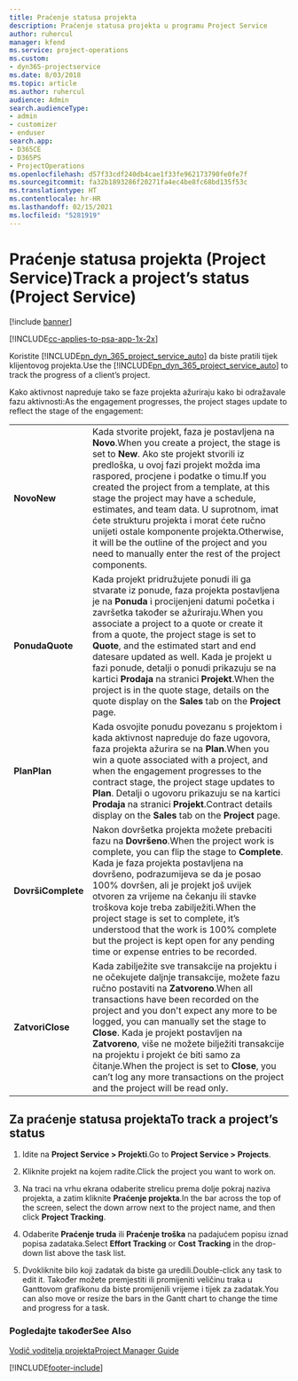 ```yaml
---
title: Praćenje statusa projekta
description: Praćenje statusa projekta u programu Project Service
author: ruhercul
manager: kfend
ms.service: project-operations
ms.custom:
- dyn365-projectservice
ms.date: 8/03/2018
ms.topic: article
ms.author: ruhercul
audience: Admin
search.audienceType:
- admin
- customizer
- enduser
search.app:
- D365CE
- D365PS
- ProjectOperations
ms.openlocfilehash: d57f33cdf240db4cae1f33fe962173790fe0fe7f
ms.sourcegitcommit: fa32b1893286f20271fa4ec4be8fc68bd135f53c
ms.translationtype: HT
ms.contentlocale: hr-HR
ms.lasthandoff: 02/15/2021
ms.locfileid: "5281919"
---
```

# <a name="track-a-projects-status-project-service"></a><span data-ttu-id="99fbe-103">Praćenje statusa projekta (Project Service)</span><span class="sxs-lookup"><span data-stu-id="99fbe-103">Track a project’s status (Project Service)</span></span>

[!include [banner](../includes/psa-now-project-operations.md)]

[!INCLUDE[cc-applies-to-psa-app-1x-2x](../includes/cc-applies-to-psa-app-1x-2x.md)]

<span data-ttu-id="99fbe-104">Koristite [!INCLUDE[pn_dyn_365_project_service_auto](../includes/pn-dyn-365-project-service-auto.md)] da biste pratili tijek klijentovog projekta.</span><span class="sxs-lookup"><span data-stu-id="99fbe-104">Use the [!INCLUDE[pn_dyn_365_project_service_auto](../includes/pn-dyn-365-project-service-auto.md)] to track the progress of a client’s project.</span></span>  

<span data-ttu-id="99fbe-105">Kako aktivnost napreduje tako se faze projekta ažuriraju kako bi odražavale fazu aktivnosti:</span><span class="sxs-lookup"><span data-stu-id="99fbe-105">As the engagement progresses, the project stages update to reflect the stage of the engagement:</span></span>  


|              |                                                                                                                                                                                                                                                                                                  |
|--------------|--------------------------------------------------------------------------------------------------------------------------------------------------------------------------------------------------------------------------------------------------------------------------------------------------|
|   <span data-ttu-id="99fbe-106">**Novo**</span><span class="sxs-lookup"><span data-stu-id="99fbe-106">**New**</span></span>    | <span data-ttu-id="99fbe-107">Kada stvorite projekt, faza je postavljena na **Novo**.</span><span class="sxs-lookup"><span data-stu-id="99fbe-107">When you create a project, the stage is set to **New**.</span></span> <span data-ttu-id="99fbe-108">Ako ste projekt stvorili iz predloška, u ovoj fazi projekt možda ima raspored, procjene i podatke o timu.</span><span class="sxs-lookup"><span data-stu-id="99fbe-108">If you created the project from a template, at this stage the project may have a schedule, estimates, and team data.</span></span> <span data-ttu-id="99fbe-109">U suprotnom, imat ćete strukturu projekta i morat ćete ručno unijeti ostale komponente projekta.</span><span class="sxs-lookup"><span data-stu-id="99fbe-109">Otherwise, it will be the outline of the project and you need to manually enter the rest of the project components.</span></span> |
|  <span data-ttu-id="99fbe-110">**Ponuda**</span><span class="sxs-lookup"><span data-stu-id="99fbe-110">**Quote**</span></span>   |      <span data-ttu-id="99fbe-111">Kada projekt pridružujete ponudi ili ga stvarate iz ponude, faza projekta postavljena je na **Ponuda** i procijenjeni datumi početka i završetka također se ažuriraju.</span><span class="sxs-lookup"><span data-stu-id="99fbe-111">When you associate a project to a quote or create it from a quote, the project stage is set to **Quote**, and the estimated start and end datesare updated as well.</span></span> <span data-ttu-id="99fbe-112">Kada je projekt u fazi ponude, detalji o ponudi prikazuju se na kartici **Prodaja** na stranici **Projekt**.</span><span class="sxs-lookup"><span data-stu-id="99fbe-112">When the project is in the quote stage, details on the quote display on the **Sales** tab on the **Project** page.</span></span>      |
|   <span data-ttu-id="99fbe-113">**Plan**</span><span class="sxs-lookup"><span data-stu-id="99fbe-113">**Plan**</span></span>   |                                     <span data-ttu-id="99fbe-114">Kada osvojite ponudu povezanu s projektom i kada aktivnost napreduje do faze ugovora, faza projekta ažurira se na **Plan**.</span><span class="sxs-lookup"><span data-stu-id="99fbe-114">When you win a quote associated with a project, and when the engagement progresses to the contract stage, the project stage updates to **Plan**.</span></span> <span data-ttu-id="99fbe-115">Detalji o ugovoru prikazuju se na kartici **Prodaja** na stranici **Projekt**.</span><span class="sxs-lookup"><span data-stu-id="99fbe-115">Contract details display on the **Sales** tab on the **Project** page.</span></span>                                      |
| <span data-ttu-id="99fbe-116">**Dovrši**</span><span class="sxs-lookup"><span data-stu-id="99fbe-116">**Complete**</span></span> |                    <span data-ttu-id="99fbe-117">Nakon dovršetka projekta možete prebaciti fazu na **Dovršeno**.</span><span class="sxs-lookup"><span data-stu-id="99fbe-117">When the project work is complete, you can flip the stage to **Complete**.</span></span> <span data-ttu-id="99fbe-118">Kada je faza projekta postavljena na dovršeno, podrazumijeva se da je posao 100% dovršen, ali je projekt još uvijek otvoren za vrijeme na čekanju ili stavke troškova koje treba zabilježiti.</span><span class="sxs-lookup"><span data-stu-id="99fbe-118">When the project stage is set to complete, it’s understood that the work is 100% complete but the project is kept open for any pending time or expense entries to be recorded.</span></span>                     |
|  <span data-ttu-id="99fbe-119">**Zatvori**</span><span class="sxs-lookup"><span data-stu-id="99fbe-119">**Close**</span></span>   |           <span data-ttu-id="99fbe-120">Kada zabilježite sve transakcije na projektu i ne očekujete daljnje transakcije, možete fazu ručno postaviti na **Zatvoreno**.</span><span class="sxs-lookup"><span data-stu-id="99fbe-120">When all transactions have been recorded on the project and you don't expect any more to be logged, you can manually set the stage to **Close**.</span></span> <span data-ttu-id="99fbe-121">Kada je projekt postavljen na **Zatvoreno**, više ne možete bilježiti transakcije na projektu i projekt će biti samo za čitanje.</span><span class="sxs-lookup"><span data-stu-id="99fbe-121">When the project is set to **Close**, you can’t log any more transactions on the project and the project will be read only.</span></span>           |

## <a name="to-track-a-projects-status"></a><span data-ttu-id="99fbe-122">Za praćenje statusa projekta</span><span class="sxs-lookup"><span data-stu-id="99fbe-122">To track a project’s status</span></span>  

1.  <span data-ttu-id="99fbe-123">Idite na **Project Service > Projekti**.</span><span class="sxs-lookup"><span data-stu-id="99fbe-123">Go to **Project Service > Projects**.</span></span>  

2.  <span data-ttu-id="99fbe-124">Kliknite projekt na kojem radite.</span><span class="sxs-lookup"><span data-stu-id="99fbe-124">Click the project you want to work on.</span></span>  

3.  <span data-ttu-id="99fbe-125">Na traci na vrhu ekrana odaberite strelicu prema dolje pokraj naziva projekta, a zatim kliknite **Praćenje projekta**.</span><span class="sxs-lookup"><span data-stu-id="99fbe-125">In the bar across the top of the screen, select the down arrow next to the project name, and then click **Project Tracking**.</span></span>  

4.  <span data-ttu-id="99fbe-126">Odaberite **Praćenje truda** ili **Praćenje troška** na padajućem popisu iznad popisa zadataka.</span><span class="sxs-lookup"><span data-stu-id="99fbe-126">Select **Effort Tracking** or **Cost Tracking** in the drop-down list above the task list.</span></span>  

5.  <span data-ttu-id="99fbe-127">Dvokliknite bilo koji zadatak da biste ga uredili.</span><span class="sxs-lookup"><span data-stu-id="99fbe-127">Double-click any task to edit it.</span></span> <span data-ttu-id="99fbe-128">Također možete premjestiti ili promijeniti veličinu traka u Ganttovom grafikonu da biste promijenili vrijeme i tijek za zadatak.</span><span class="sxs-lookup"><span data-stu-id="99fbe-128">You can also move or resize the bars in the Gantt chart to change the time and progress for a task.</span></span>  

### <a name="see-also"></a><span data-ttu-id="99fbe-129">Pogledajte također</span><span class="sxs-lookup"><span data-stu-id="99fbe-129">See Also</span></span>  
 [<span data-ttu-id="99fbe-130">Vodič voditelja projekta</span><span class="sxs-lookup"><span data-stu-id="99fbe-130">Project Manager Guide</span></span>](../psa/project-manager-guide.md)


[!INCLUDE[footer-include](../includes/footer-banner.md)]